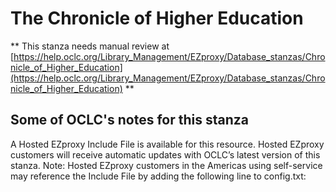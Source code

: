 # The Chronicle of Higher Education
** This stanza needs manual review at [https://help.oclc.org/Library_Management/EZproxy/Database_stanzas/Chronicle_of_Higher_Education](https://help.oclc.org/Library_Management/EZproxy/Database_stanzas/Chronicle_of_Higher_Education) **

## Some of OCLC's notes for this stanza

A Hosted EZproxy Include File is available for this resource. Hosted EZproxy customers will receive automatic updates with OCLC&rsquo;s latest version of this stanza. Note: Hosted EZproxy customers in the Americas using self-service may reference the Include File by adding the following line to config.txt:

&nbsp;
